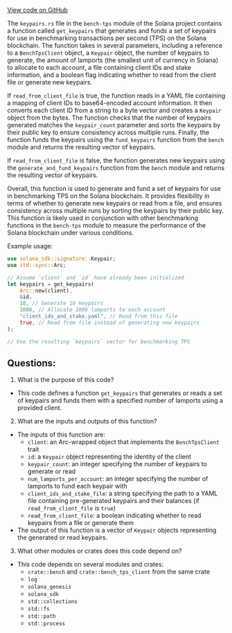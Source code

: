 
[View code on GitHub](https://github.com/solana-labs/solana/blob/master/bench-tps/src/keypairs.rs)

The `keypairs.rs` file in the `bench-tps` module of the Solana project contains a function called `get_keypairs` that generates and funds a set of keypairs for use in benchmarking transactions per second (TPS) on the Solana blockchain. The function takes in several parameters, including a reference to a `BenchTpsClient` object, a `Keypair` object, the number of keypairs to generate, the amount of lamports (the smallest unit of currency in Solana) to allocate to each account, a file containing client IDs and stake information, and a boolean flag indicating whether to read from the client file or generate new keypairs.

If `read_from_client_file` is true, the function reads in a YAML file containing a mapping of client IDs to base64-encoded account information. It then converts each client ID from a string to a byte vector and creates a `Keypair` object from the bytes. The function checks that the number of keypairs generated matches the `keypair_count` parameter and sorts the keypairs by their public key to ensure consistency across multiple runs. Finally, the function funds the keypairs using the `fund_keypairs` function from the `bench` module and returns the resulting vector of keypairs.

If `read_from_client_file` is false, the function generates new keypairs using the `generate_and_fund_keypairs` function from the `bench` module and returns the resulting vector of keypairs.

Overall, this function is used to generate and fund a set of keypairs for use in benchmarking TPS on the Solana blockchain. It provides flexibility in terms of whether to generate new keypairs or read from a file, and ensures consistency across multiple runs by sorting the keypairs by their public key. This function is likely used in conjunction with other benchmarking functions in the `bench-tps` module to measure the performance of the Solana blockchain under various conditions. 

Example usage:

```rust
use solana_sdk::signature::Keypair;
use std::sync::Arc;

// Assume `client` and `id` have already been initialized
let keypairs = get_keypairs(
    Arc::new(client),
    &id,
    10, // Generate 10 keypairs
    1000, // Allocate 1000 lamports to each account
    "client_ids_and_stake.yaml", // Read from this file
    true, // Read from file instead of generating new keypairs
);

// Use the resulting `keypairs` vector for benchmarking TPS
```
## Questions: 
 1. What is the purpose of this code?
- This code defines a function `get_keypairs` that generates or reads a set of keypairs and funds them with a specified number of lamports using a provided client.

2. What are the inputs and outputs of this function?
- The inputs of this function are:
  - `client`: an Arc-wrapped object that implements the `BenchTpsClient` trait
  - `id`: a `Keypair` object representing the identity of the client
  - `keypair_count`: an integer specifying the number of keypairs to generate or read
  - `num_lamports_per_account`: an integer specifying the number of lamports to fund each keypair with
  - `client_ids_and_stake_file`: a string specifying the path to a YAML file containing pre-generated keypairs and their balances (if `read_from_client_file` is `true`)
  - `read_from_client_file`: a boolean indicating whether to read keypairs from a file or generate them
- The output of this function is a vector of `Keypair` objects representing the generated or read keypairs.

3. What other modules or crates does this code depend on?
- This code depends on several modules and crates:
  - `crate::bench` and `crate::bench_tps_client` from the same crate
  - `log`
  - `solana_genesis`
  - `solana_sdk`
  - `std::collections`
  - `std::fs`
  - `std::path`
  - `std::process`